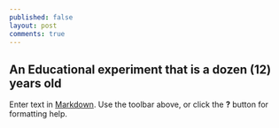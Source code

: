 ```yaml
---
published: false
layout: post
comments: true
---
```

## An Educational experiment that is a dozen (12) years old

Enter text in [Markdown](http://daringfireball.net/projects/markdown/). Use the toolbar above, or click the **?** button for formatting help.
